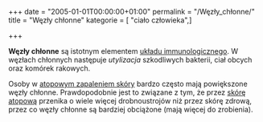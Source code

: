 +++
date = "2005-01-01T00:00:00+01:00"
permalink = "/Węzły_chłonne/"
title = "Węzły chłonne"
kategorie = [ "ciało człowieka",]

+++

**Węzły chłonne** są istotnym elementem [układu immunologicznego](/atopedia/układ_immunologiczny "wikilink"). W węzłach chłonnych następuje *utylizacja* szkodliwych bakterii, ciał obcych oraz komórek rakowych.

Osoby w [atopowym zapaleniem skóry](/atopedia/Atopowe_zapalenie_skóry "wikilink") bardzo często mają powiększone węzły chłonne. Prawdopodobnie jest to związane z tym, że przez [skórę atopową](/atopedia/Skóra_atopowa "wikilink") przenika o wiele więcej drobnoustrojów niż przez skórę zdrową, przez co węzły chłonne są bardziej obciążone (mają więcej do zrobienia).
